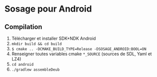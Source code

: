 # Sosage pour Android

## Compilation

1. Télécharger et installer SDK+NDK Android
2. `mkdir build && cd build`
3. `$ cmake .. -DCMAKE_BUILD_TYPE=Release -DSOSAGE_ANDROID:BOOL=ON`
4. Renseigner toutes variables cmake `*_SOURCE` (sources de SDL, Yaml
   et LZ4)
5. `cd android`
6. `./gradlew assembleDeub`
